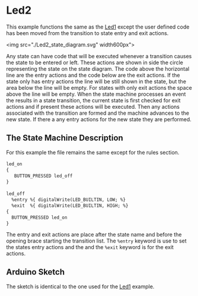 # Led2

This example functions the same as the [Led1](./Led1/README.md) except the
user defined code has been moved from the transition to state entry and exit
actions.

<img src="./Led2_state_diagram.svg" width600px">

Any state can have code that will be executed whenever a transition causes
the state to be entered or left. These actions are shown in side the circle
representing the state on the state diagram. The code above the horizontal
line are the entry actions and the code below are the exit actions. If the
state only has entry actions the line will be still shown in the state, but
the area below the line will be empty. For states with only exit actions the
space above the line will be empty. When the state machine processes an
event the results in a state transition, the current state is first checked
for exit actions and if present these actions will be executed. Then any
actions associated with the transition are formed and the machine advances
to the new state. If there a any entry actions for the new state they are
performed.

## The State Machine Description

For this example the file remains the same except for the rules section.

```
led_on
{
   BUTTON_PRESSED led_off
}

led_off
  %entry %{ digitalWrite(LED_BUILTIN, LOW; %} 
  %exit  %{ digitalWrite(LED_BUILTIN, HIGH; %}
{
  BUTTON_PRESSED led_on
}
```
The entry and exit actions are place after the state name and before the
opening brace starting the transition list. The `%entry` keyword is use to
set the states entry actions and the and the `%exit` keyword is for the exit
actions.

## Arduino Sketch

The sketch is identical to the one used for the [Led1](./Led1/README.md)
example.

 

